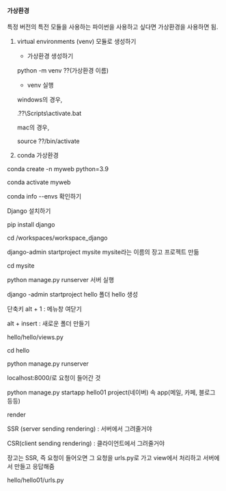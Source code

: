 #### 가상환경

특정 버전의 특전 모듈을 사용하는 파이썬을 사용하고 싶다면 가상환경을 사용하면 됨.

1. virtual environments (venv) 모듈로 생성하기

   - 가상환경 생성하기

   python -m venv ??(가상환경 이름)

   - venv 실행

   windows의 경우, 

   .\??\Scripts\activate.bat

   mac의 경우, 

   source ??/bin/activate

   

2.  conda 가상환경

   conda create -n myweb python=3.9

   conda activate myweb

   conda info --envs			확인하기



Django 설치하기



pip install django

cd /workspaces/workspace_django

django-admin startproject mysite				mysite라는 이름의 장고 프로젝트 만듦



cd mysite

python manage.py runserver						서버 실행



django -admin startproject hello					폴더 hello 생성



단축키 alt + 1 : 메뉴창 여닫기

alt + insert : 새로운 폴더 만들기



hello/hello/views.py



cd hello

python manage.py runserver



localhost:8000/로 요청이 들어간 것



python manage.py startapp hello01    project(네이버) 속 app(메일, 카페, 블로그 등등)



render

SSR (server sending rendering) : 서버에서 그려줄거야

CSR(client sending rendering) : 클라이언트에서 그려줄거야

장고는 SSR, 즉 요청이 들어오면 그 요청을 urls.py로 가고 view에서 처리하고 서버에서 만들고 응답해줌



hello/hello01/urls.py